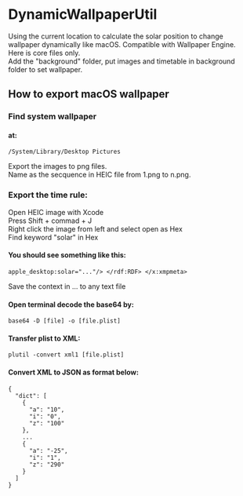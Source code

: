 # DynamicWallpaperUtil

Using the current location to calculate the solar position to change wallpaper dynamically like macOS. Compatible with Wallpaper Engine.
<br>
Here is core files only.
<br>
Add the "background" folder, put images and timetable in background folder to set wallpaper.

## How to export macOS wallpaper
### Find system wallpaper 
#### at:
    /System/Library/Desktop Pictures
Export the images to png files.<br>
Name as the secquence in HEIC file from 1.png to n.png.
    
### Export the time rule:
Open HEIC image with Xcode <br>
Press Shift + commad + J <br>
Right click the image from left and select open as Hex <br>
Find keyword "solar" in Hex <br>
#### You should see something like this:
    apple_desktop:solar="..."/> </rdf:RDF> </x:xmpmeta>
Save the context in ... to any text file
#### Open terminal decode the base64 by:
    base64 -D [file] -o [file.plist]
#### Transfer plist to XML:
    plutil -convert xml1 [file.plist]
#### Convert XML to JSON as format below:
    {
      "dict": [
        {
          "a": "10",
          "i": "0",
          "z": "100"
        },
        ...
        {
          "a": "-25",
          "i": "1",
          "z": "290"
        }
      ]
    }
